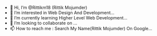 - 👋 Hi, I’m @Rittikm18 (Rittik Mojumder)
- 👀 I’m interested in Web Design And Development...
- 🌱 I’m currently learning Higher Level Web Development...
- 💞️ I’m looking to collaborate on ...
- 📫 How to reach me : Search My Name(Rittik Mojumder) On Google...

<!---
Rittikm18/Rittikm18 is a ✨ special ✨ repository because its `README.md` (this file) appears on your GitHub profile.
You can click the Preview link to take a look at your changes.
--->
